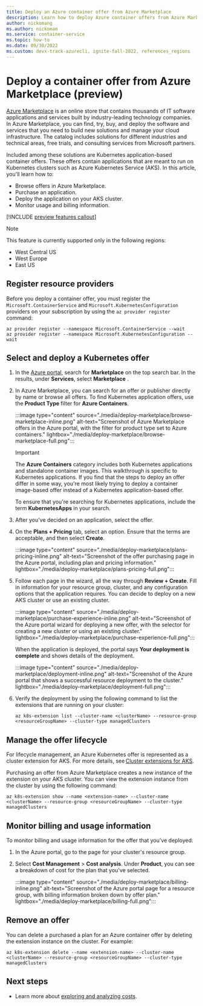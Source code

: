 ```yaml
---
title: Deploy an Azure container offer from Azure Marketplace 
description: Learn how to deploy Azure container offers from Azure Marketplace on an Azure Kubernetes Service (AKS) cluster.
author: nickomang
ms.author: nickoman
ms.service: container-service
ms.topic: how-to
ms.date: 09/30/2022
ms.custom: devx-track-azurecli, ignite-fall-2022, references_regions
---
```


# Deploy a container offer from Azure Marketplace (preview)

[Azure Marketplace][azure-marketplace] is an online store that contains thousands of IT software applications and services built by industry-leading technology companies. In Azure Marketplace, you can find, try, buy, and deploy the software and services that you need to build new solutions and manage your cloud infrastructure. The catalog includes solutions for different industries and technical areas, free trials, and consulting services from Microsoft partners.

Included among these solutions are Kubernetes application-based container offers. These offers contain applications that are meant to run on Kubernetes clusters such as Azure Kubernetes Service (AKS). In this article, you'll learn how to:

- Browse offers in Azure Marketplace.
- Purchase an application.
- Deploy the application on your AKS cluster.
- Monitor usage and billing information.

[!INCLUDE [preview features callout](./includes/preview/preview-callout.md)]

> [!NOTE]
> This feature is currently supported only in the following regions:
>
> - West Central US
> - West Europe
> - East US

## Register resource providers

Before you deploy a container offer, you must register the  `Microsoft.ContainerService` and `Microsoft.KubernetesConfiguration` providers on your subscription by using the `az provider register` command:

```azurecli-interactive
az provider register --namespace Microsoft.ContainerService --wait
az provider register --namespace Microsoft.KubernetesConfiguration --wait
```

## Select and deploy a Kubernetes offer

1. In the [Azure portal](https://ms.portal.azure.com/), search for **Marketplace** on the top search bar. In the results, under **Services**, select **Marketplace** .

1. In Azure Marketplace, you can search for an offer or publisher directly by name or browse all offers. To find Kubernetes application offers, use the **Product Type** filter for **Azure Containers**. 

   :::image type="content" source="./media/deploy-marketplace/browse-marketplace-inline.png" alt-text="Screenshot of Azure Marketplace offers in the Azure portal, with the filter for product type set to Azure containers." lightbox="./media/deploy-marketplace/browse-marketplace-full.png":::

   > [!IMPORTANT]
   > The **Azure Containers** category includes both Kubernetes applications and standalone container images. This walkthrough is specific to Kubernetes applications. If you find that the steps to deploy an offer differ in some way, you're most likely trying to deploy a container image-based offer instead of a Kubernetes application-based offer.
   >
   > To ensure that you're searching for Kubernetes applications, include the term **KubernetesApps** in your search.

1. After you've decided on an application, select the offer.

1. On the **Plans + Pricing** tab, select an option. Ensure that the terms are acceptable, and then select **Create**.

   :::image type="content" source="./media/deploy-marketplace/plans-pricing-inline.png" alt-text="Screenshot of the offer purchasing page in the Azure portal, including plan and pricing information." lightbox="./media/deploy-marketplace/plans-pricing-full.png":::

1. Follow each page in the wizard, all the way through **Review + Create**. Fill in information for your resource group, cluster, and any configuration options that the application requires. You can decide to deploy on a new AKS cluster or use an existing cluster.

   :::image type="content" source="./media/deploy-marketplace/purchase-experience-inline.png" alt-text="Screenshot of the Azure portal wizard for deploying a new offer, with the selector for creating a new cluster or using an existing cluster." lightbox="./media/deploy-marketplace/purchase-experience-full.png":::

   When the application is deployed, the portal says **Your deployment is complete** and shows details of the deployment.

   :::image type="content" source="./media/deploy-marketplace/deployment-inline.png" alt-text="Screenshot of the Azure portal that shows a successful resource deployment to the cluster." lightbox="./media/deploy-marketplace/deployment-full.png":::

1. Verify the deployment by using the following command to list the extensions that are running on your cluster:

   ```azurecli-interactive
   az k8s-extension list --cluster-name <clusterName> --resource-group <resourceGroupName> --cluster-type managedClusters
   ```

## Manage the offer lifecycle

For lifecycle management, an Azure Kubernetes offer is represented as a cluster extension for AKS. For more details, see [Cluster extensions for AKS][cluster-extensions].

Purchasing an offer from Azure Marketplace creates a new instance of the extension on your AKS cluster. You can view the extension instance from the cluster by using the following command:

```azurecli-interactive
az k8s-extension show --name <extension-name> --cluster-name <clusterName> --resource-group <resourceGroupName> --cluster-type managedClusters
```

## Monitor billing and usage information

To monitor billing and usage information for the offer that you've deployed:

1. In the Azure portal, go to the page for your cluster's resource group.

1. Select **Cost Management** > **Cost analysis**. Under **Product**, you can see a breakdown of cost for the plan that you've selected.

   :::image type="content" source="./media/deploy-marketplace/billing-inline.png" alt-text="Screenshot of the Azure portal page for a resource group, with billing information broken down by offer plan." lightbox="./media/deploy-marketplace/billing-full.png":::

## Remove an offer

You can delete a purchased a plan for an Azure container offer by deleting the extension instance on the cluster. For example:

```azurecli-interactive
az k8s-extension delete --name <extension-name> --cluster-name <clusterName> --resource-group <resourceGroupName> --cluster-type managedClusters
```

## Next steps

- Learn more about [exploring and analyzing costs][billing].

<!-- LINKS -->
[azure-marketplace]: /marketplace/azure-marketplace-overview
[cluster-extensions]: ./cluster-extensions.md
[billing]: ../cost-management-billing/costs/quick-acm-cost-analysis.md